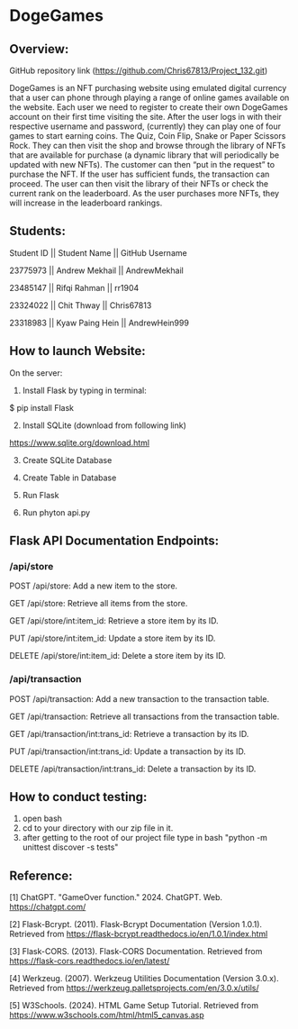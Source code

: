 # DogeGames
## Overview:
GitHub repository link (https://github.com/Chris67813/Project_132.git)

DogeGames is an NFT purchasing website using emulated digital currency that a user can phone through playing a range of online games available on the website. 
Each user we need to register to create their own DogeGames account on their first time visiting the site. After the user logs in with their respective username and password, 
(currently) they can play one of four games to start earning coins. The Quiz, Coin Flip, Snake or Paper Scissors Rock. They can then visit the shop and browse through the 
library of NFTs that are available for purchase (a dynamic library that will periodically be updated with new NFTs). The customer can then “put in the request” to purchase the NFT. 
If the user has sufficient funds, the transaction can proceed. The user can then visit the library of their NFTs or check the current rank on the leaderboard. As the user purchases more 
NFTs, they will increase in the leaderboard rankings. 


## Students:

Student ID || Student Name    || GitHub Username

23775973   || Andrew Mekhail  || AndrewMekhail

23485147   || Rifqi Rahman    || rr1904

23324022   || Chit Thway      || Chris67813

23318983   || Kyaw Paing Hein || AndrewHein999



## How to launch Website:

On the server:

1. Install Flask by typing in terminal:

$ pip install Flask

2. Install SQLite (download from following link)

https://www.sqlite.org/download.html

3. Create SQLite Database

4. Create Table in Database

5. Run Flask 

6. Run phyton api.py

## Flask API Documentation Endpoints:

### /api/store

POST /api/store: Add a new item to the store.

GET /api/store: Retrieve all items from the store.

GET /api/store/int:item_id: Retrieve a store item by its ID.

PUT /api/store/int:item_id: Update a store item by its ID.

DELETE /api/store/int:item_id: Delete a store item by its ID.




### /api/transaction

POST /api/transaction: Add a new transaction to the transaction table.

GET /api/transaction: Retrieve all transactions from the transaction table.

GET /api/transaction/int:trans_id: Retrieve a transaction by its ID.

PUT /api/transaction/int:trans_id: Update a transaction by its ID.

DELETE /api/transaction/int:trans_id: Delete a transaction by its ID.


## How to conduct testing:
1. open bash
2. cd to your directory with our zip file in it.
3. after getting to the root of our project file type in bash "python -m unittest discover -s tests"

## Reference:
[1] ChatGPT. "GameOver function." 2024. ChatGPT. Web. https://chatgpt.com/

[2] Flask-Bcrypt. (2011). Flask-Bcrypt Documentation (Version 1.0.1). Retrieved from https://flask-bcrypt.readthedocs.io/en/1.0.1/index.html

[3] Flask-CORS. (2013). Flask-CORS Documentation. Retrieved from https://flask-cors.readthedocs.io/en/latest/

[4] Werkzeug. (2007). Werkzeug Utilities Documentation (Version 3.0.x). Retrieved from https://werkzeug.palletsprojects.com/en/3.0.x/utils/

[5] W3Schools. (2024). HTML Game Setup Tutorial. Retrieved from https://www.w3schools.com/html/html5_canvas.asp
   


